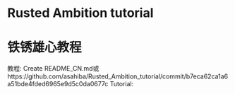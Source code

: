 # Rusted Ambition tutorial
# 铁锈雄心教程
教程: Create README_CN.md或https://github.com/asahiba/Rusted_Ambition_tutorial/commit/b7eca62ca1a6a51bde4fded6965e9d5c0da0677c
Tutorial:
